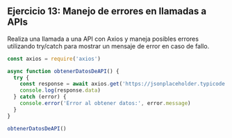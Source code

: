 ## Ejercicio 13: Manejo de errores en llamadas a APIs

Realiza una llamada a una API con Axios y maneja posibles errores utilizando try/catch para mostrar un mensaje de error en caso de fallo.

```javascript
const axios = require('axios')

async function obtenerDatosDeAPI() {
  try {
    const response = await axios.get('https://jsonplaceholder.typicode.com/posts/invalid')
    console.log(response.data)
  } catch (error) {
    console.error('Error al obtener datos:', error.message)
  }
}

obtenerDatosDeAPI()
```
